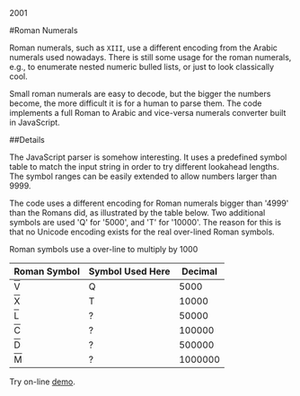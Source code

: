 2001

#Roman Numerals

<!--- tags: javascript -->

Roman numerals, such as `XIII`, use a different encoding from the Arabic numerals used nowadays. There is still some usage for the roman numerals, e.g., to enumerate nested numeric bulled lists, or just to look classically cool.

Small roman numerals are easy to decode, but the bigger the numbers become, the more difficult it is for a human to parse them. The code implements a full Roman to Arabic and vice-versa numerals converter built in JavaScript.

##Details

The JavaScript parser is somehow interesting. It uses a predefined symbol table to match the input string in order to try different lookahead lengths. The symbol ranges can be easily extended to allow numbers larger than 9999.

The code uses a different encoding for Roman numerals bigger than '4999' than the Romans did, as illustrated by the table below. Two additional symbols are used 'Q' for '5000', and 'T' for '10000'. The reason for this is that no Unicode encoding exists for the real over-lined Roman symbols.

Roman symbols use a over-line to multiply by 1000

|Roman Symbol|Symbol Used Here|Decimal
|-|-|-|
|<span style="text-decoration: overline;">V</span>|Q|5000| 
|<span style="text-decoration: overline;">X</span>|T|10000|
|<span style="text-decoration: overline;">L</span>|?|50000| 
|<span style="text-decoration: overline;">C</span>|?|100000| 
|<span style="text-decoration: overline;">D</span>|?|500000| 
|<span style="text-decoration: overline;">M</span>|?|1000000|

Try on-line [demo](#r/js-roman-numerals/index.html).

